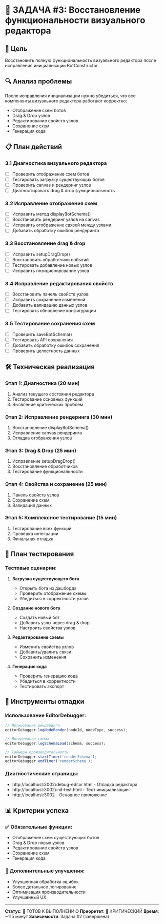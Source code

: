 # 🚀 ЗАДАЧА #3: Восстановление функциональности визуального редактора

## 🎯 Цель
Восстановить полную функциональность визуального редактора после исправления инициализации BotConstructor.

## 🔍 Анализ проблемы
После исправления инициализации нужно убедиться, что все компоненты визуального редактора работают корректно:
- Отображение схем ботов
- Drag & Drop узлов
- Редактирование свойств узлов
- Сохранение схем
- Генерация кода

## 📋 План действий

### 3.1 Диагностика визуального редактора
- [ ] Проверить отображение схем ботов
- [ ] Тестировать загрузку существующих ботов
- [ ] Проверить canvas и рендеринг узлов
- [ ] Диагностировать drag & drop функциональность

### 3.2 Исправление отображения схем
- [ ] Исправить метод displayBotSchema()
- [ ] Восстановить рендеринг узлов на canvas
- [ ] Исправить отображение связей между узлами
- [ ] Добавить обработку ошибок рендеринга

### 3.3 Восстановление drag & drop
- [ ] Исправить setupDragDrop()
- [ ] Восстановить обработчики событий
- [ ] Тестировать добавление новых узлов
- [ ] Исправить позиционирование узлов

### 3.4 Исправление редактирования свойств
- [ ] Восстановить панель свойств узлов
- [ ] Исправить сохранение изменений
- [ ] Добавить валидацию данных узлов
- [ ] Тестировать обновление конфигурации

### 3.5 Тестирование сохранения схем
- [ ] Проверить saveBotSchema()
- [ ] Тестировать API сохранения
- [ ] Добавить обработку ошибок сохранения
- [ ] Проверить целостность данных

## 🛠️ Техническая реализация

### Этап 1: Диагностика (20 мин)
1. Анализ текущего состояния редактора
2. Тестирование основных функций
3. Выявление критических проблем

### Этап 2: Исправление рендеринга (30 мин)
1. Восстановление displayBotSchema()
2. Исправление canvas рендеринга
3. Отладка отображения узлов

### Этап 3: Drag & Drop (25 мин)
1. Исправление setupDragDrop()
2. Восстановление обработчиков
3. Тестирование функциональности

### Этап 4: Свойства и сохранение (25 мин)
1. Панель свойств узлов
2. Сохранение схем
3. Валидация данных

### Этап 5: Комплексное тестирование (15 мин)
1. Тестирование всех функций
2. Проверка интеграции
3. Финальная отладка

## 🧪 План тестирования

### Тестовые сценарии:
1. **Загрузка существующего бота**
   - Открыть бота из дашборда
   - Проверить отображение схемы
   - Убедиться в корректности узлов

2. **Создание нового бота**
   - Создать новый бот
   - Добавить узлы через drag & drop
   - Настроить свойства узлов

3. **Редактирование схемы**
   - Изменить свойства узлов
   - Добавить/удалить связи
   - Сохранить изменения

4. **Генерация кода**
   - Проверить генерацию кода
   - Убедиться в корректности
   - Тестировать экспорт

## 🔧 Инструменты отладки

### Использование EditorDebugger:
```javascript
// Логирование рендеринга
editorDebugger.logNodeRender(nodeId, nodeType, success);

// Логирование схемы
editorDebugger.logSchemaLoad(schema, success);

// Таймеры производительности
editorDebugger.startTimer('renderSchema');
editorDebugger.endTimer('renderSchema');
```

### Диагностические страницы:
- http://localhost:3002/debug-editor.html - Отладка редактора
- http://localhost:3002/init-test.html - Тест инициализации
- http://localhost:3002 - Основное приложение

## 📊 Критерии успеха

### ✅ Обязательные функции:
- Отображение схем существующих ботов
- Drag & Drop новых узлов
- Редактирование свойств узлов
- Сохранение схем
- Генерация кода

### 🎯 Дополнительные улучшения:
- Улучшенная обработка ошибок
- Более детальное логирование
- Оптимизация производительности
- Улучшенный UX

---
**Статус**: 🚀 ГОТОВ К ВЫПОЛНЕНИЮ
**Приоритет**: 🔴 КРИТИЧЕСКИЙ
**Время**: ~115 минут
**Зависимости**: Задача #2 (завершена)
